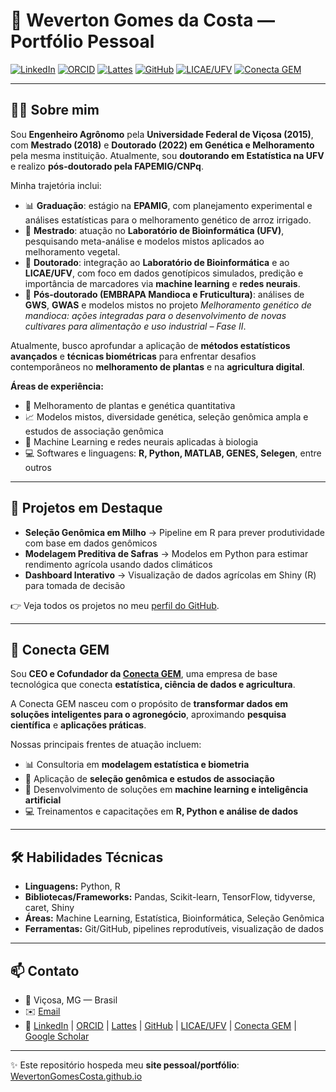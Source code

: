 # 🌱 Weverton Gomes da Costa — Portfólio Pessoal

[![LinkedIn](https://img.shields.io/badge/LinkedIn-0077B5?style=flat&logo=linkedin&logoColor=white)](https://www.linkedin.com/in/wevertoncosta/)
[![ORCID](https://img.shields.io/badge/ORCID-0000--0003--0742--5936-green?style=flat&logo=orcid&logoColor=white)](https://orcid.org/0000-0003-0742-5936)
[![Lattes](https://img.shields.io/badge/Lattes-CNPq-blue)](http://lattes.cnpq.br/2723811288754046)
[![GitHub](https://img.shields.io/badge/GitHub-Profile-black?style=flat&logo=github)](https://github.com/WevertonGomesCosta)
[![LICAE/UFV](https://img.shields.io/badge/LICAE-UFV-2c3e50)](https://www.licae.ufv.br/equipe/weverton-gomes-da-costa/)
[![Conecta GEM](https://img.shields.io/badge/Conecta%20GEM-AgTech-success)](https://www.conectagem.com/sobre)

---

## 👨‍🔬 Sobre mim

Sou **Engenheiro Agrônomo** pela **Universidade Federal de Viçosa (2015)**, com **Mestrado (2018)** e **Doutorado (2022) em Genética e Melhoramento** pela mesma instituição. Atualmente, sou **doutorando em Estatística na UFV** e realizo **pós-doutorado pela FAPEMIG/CNPq**.  

Minha trajetória inclui:  
- 📊 **Graduação**: estágio na **EPAMIG**, com planejamento experimental e análises estatísticas para o melhoramento genético de arroz irrigado.  
- 🔬 **Mestrado**: atuação no **Laboratório de Bioinformática (UFV)**, pesquisando meta-análise e modelos mistos aplicados ao melhoramento vegetal.  
- 🤖 **Doutorado**: integração ao **Laboratório de Bioinformática** e ao **LICAE/UFV**, com foco em dados genotípicos simulados, predição e importância de marcadores via **machine learning** e **redes neurais**.  
- 🌱 **Pós-doutorado (EMBRAPA Mandioca e Fruticultura)**: análises de **GWS**, **GWAS** e modelos mistos no projeto *Melhoramento genético de mandioca: ações integradas para o desenvolvimento de novas cultivares para alimentação e uso industrial – Fase II*.  

Atualmente, busco aprofundar a aplicação de **métodos estatísticos avançados** e **técnicas biométricas** para enfrentar desafios contemporâneos no **melhoramento de plantas** e na **agricultura digital**.

**Áreas de experiência:**  
- 🌾 Melhoramento de plantas e genética quantitativa  
- 📈 Modelos mistos, diversidade genética, seleção genômica ampla e estudos de associação genômica  
- 🤖 Machine Learning e redes neurais aplicadas à biologia  
- 💻 Softwares e linguagens: **R, Python, MATLAB, GENES, Selegen**, entre outros  

---

## 🚀 Projetos em Destaque
- **Seleção Genômica em Milho** → Pipeline em R para prever produtividade com base em dados genômicos  
- **Modelagem Preditiva de Safras** → Modelos em Python para estimar rendimento agrícola usando dados climáticos  
- **Dashboard Interativo** → Visualização de dados agrícolas em Shiny (R) para tomada de decisão  

👉 Veja todos os projetos no meu [perfil do GitHub](https://github.com/WevertonGomesCosta).

---

## 🏢 Conecta GEM

Sou **CEO e Cofundador da [Conecta GEM](https://www.conectagem.com/sobre)**, uma empresa de base tecnológica que conecta **estatística, ciência de dados e agricultura**.  

A Conecta GEM nasceu com o propósito de **transformar dados em soluções inteligentes para o agronegócio**, aproximando **pesquisa científica** e **aplicações práticas**.  

Nossas principais frentes de atuação incluem:  
- 📊 Consultoria em **modelagem estatística e biometria**  
- 🌱 Aplicação de **seleção genômica e estudos de associação**  
- 🤖 Desenvolvimento de soluções em **machine learning e inteligência artificial**  
- 💻 Treinamentos e capacitações em **R, Python e análise de dados**
  
---

## 🛠️ Habilidades Técnicas
- **Linguagens:** Python, R  
- **Bibliotecas/Frameworks:** Pandas, Scikit-learn, TensorFlow, tidyverse, caret, Shiny  
- **Áreas:** Machine Learning, Estatística, Bioinformática, Seleção Genômica  
- **Ferramentas:** Git/GitHub, pipelines reprodutíveis, visualização de dados  

---

## 📫 Contato
- 📍 Viçosa, MG — Brasil  
- ✉️ [Email](mailto:weverton@email.com)  
- 🔗 [LinkedIn](https://www.linkedin.com/in/wevertoncosta/) | [ORCID](https://orcid.org/0000-0003-0742-5936) | [Lattes](http://lattes.cnpq.br/2723811288754046) | [GitHub](https://github.com/WevertonGomesCosta) | [LICAE/UFV](https://www.licae.ufv.br/equipe/weverton-gomes-da-costa/) | [Conecta GEM](https://www.conectagem.com/sobre) | [Google Scholar](https://scholar.google.com.br/citations?hl=pt-BR&user=eJNKcHsAAAAJ)

---

✨ Este repositório hospeda meu **site pessoal/portfólio**: [WevertonGomesCosta.github.io](https://wevertongomescosta.github.io/)
